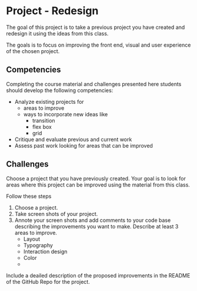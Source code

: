 # Project - Redesign

The goal of this project is to take a previous project 
you have created and redesign it using the ideas from 
this class. 

The goals is to focus on improving the front end, visual 
and user experience of the chosen project. 

## Competencies 

Completing the course material and challenges presented here students
should develop the following competencies: 

- Analyze existing projects for 
  - areas to improve
  - ways to incorporate new ideas like 
    - transition
    - flex box
    - grid
- Critique and evaluate previous and current work
- Assess past work looking for areas that can be improved

## Challenges

Choose a project that you have previously created. Your goal is to 
look for areas where this project can be improved using the material 
from this class. 

Follow these steps 

1. Choose a project. 
3. Take screen shots of your project. 
4. Annote your screen shots and add comments to your code base 
  describing the improvements you want to make. Describe at least
  3 areas to improve. 
    - Layout 
    - Typography 
    - Interaction design
    - Color 
    - 

Include a deailed description of the proposed improvements in the README
of the GitHub Repo for the project. 
